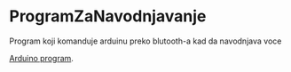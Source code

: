 # ProgramZaNavodnjavanje
Program koji komanduje arduinu preko blutooth-a kad da navodnjava voce

[Arduino program](https://github.com/Damjan94/ValveControler).
